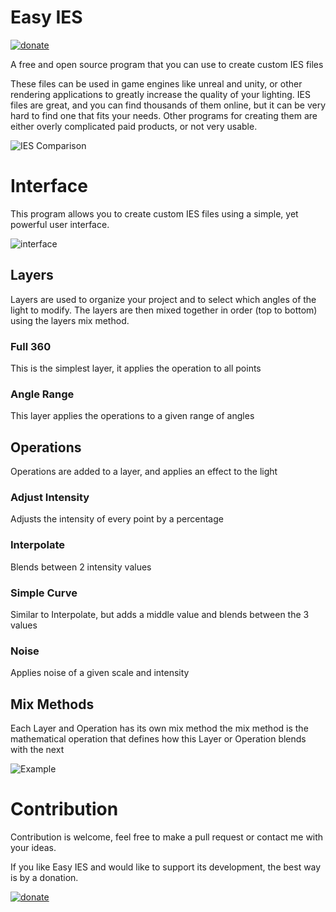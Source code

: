 
# Easy IES

[![donate](https://www.paypalobjects.com/en_US/i/btn/btn_donateCC_LG.gif)](https://www.paypal.com/cgi-bin/webscr?cmd=_s-xclick&hosted_button_id=8SFL6DVAVMJ8Q)

A free and open source program that you can use to create custom IES files

These files can be used in game engines like unreal and unity, or other rendering applications to greatly increase the quality of your lighting.
IES files are great, and you can find thousands of them online, but it can be very hard to find one that fits your needs. Other programs
for creating them are either overly complicated paid products, or not very usable.

![IES Comparison](https://github.com/nickmcdonald/ies-generator/blob/master/img/Compare.PNG?raw=true "Compare")

# Interface

This program allows you to create custom IES files using a simple, yet powerful user interface.

![interface](https://github.com/nickmcdonald/ies-generator/blob/master/img/gui.png?raw=true "Interface")

## Layers

Layers are used to organize your project and to select which angles of the light to modify. The layers are then mixed together in order (top to bottom) using the layers mix method.

### Full 360

This is the simplest layer, it applies the operation to all points

### Angle Range

This layer applies the operations to a given range of angles

## Operations

Operations are added to a layer, and applies an effect to the light

### Adjust Intensity

Adjusts the intensity of every point by a percentage

### Interpolate

Blends between 2 intensity values

### Simple Curve

Similar to Interpolate, but adds a middle value and blends between the 3 values

### Noise

Applies noise of a given scale and intensity

## Mix Methods

Each Layer and Operation has its own mix method the mix method is the mathematical
operation that defines how this Layer or Operation blends with the next

![Example](https://github.com/nickmcdonald/ies-generator/blob/master/img/iesgenExample.png?raw=true "Examples")

# Contribution

Contribution is welcome, feel free to make a pull request or contact me with your ideas.

If you like Easy IES and would like to support its development, the best way is by a donation.

[![donate](https://www.paypalobjects.com/en_US/i/btn/btn_donateCC_LG.gif)](https://www.paypal.com/cgi-bin/webscr?cmd=_s-xclick&hosted_button_id=8SFL6DVAVMJ8Q)
